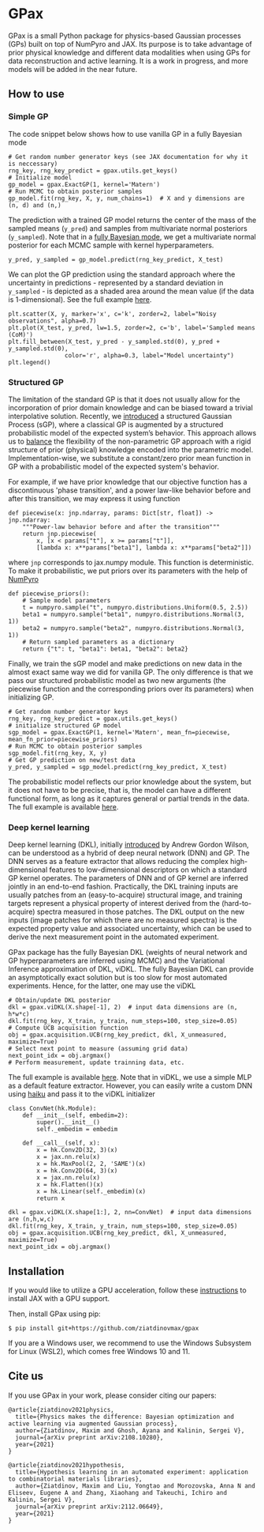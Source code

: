 # GPax
GPax is a small Python package for physics-based Gaussian processes (GPs) built on top of NumPyro and JAX. Its purpose is to take advantage of prior physical knowledge and different data modalities when using GPs for data reconstruction and active learning. It is a work in progress, and more models will be added in the near future.

## How to use
### Simple GP
The code snippet below shows how to use vanilla GP in a fully Bayesian mode
```python3
# Get random number generator keys (see JAX documentation for why it is neccessary)
rng_key, rng_key_predict = gpax.utils.get_keys()
# Initialize model
gp_model = gpax.ExactGP(1, kernel='Matern')
# Run MCMC to obtain posterior samples
gp_model.fit(rng_key, X, y, num_chains=1)  # X and y dimensions are (n, d) and (n,)
```
The prediction with a trained GP model returns the center of the mass of the sampled means (```y_pred```) and samples from multivariate normal posteriors (```y_sampled```). Note that in a [fully Bayesian mode](https://docs.gpytorch.ai/en/v1.5.1/examples/01_Exact_GPs/GP_Regression_Fully_Bayesian.html), we get a multivariate normal posterior for each MCMC sample with kernel hyperparameters.
```python3
y_pred, y_sampled = gp_model.predict(rng_key_predict, X_test)
```
We can plot the GP prediction using the standard approach where the uncertainty in predictions - represented by a standard deviation in ```y_sampled``` - is depicted as a shaded area around the mean value (if the data is 1-dimensional). See the full example [here](https://colab.research.google.com/github/ziatdinovmax/gpax/blob/main/examples/simpleGP.ipynb).
```python3
plt.scatter(X, y, marker='x', c='k', zorder=2, label="Noisy observations", alpha=0.7)
plt.plot(X_test, y_pred, lw=1.5, zorder=2, c='b', label='Sampled means (CoM)')
plt.fill_between(X_test, y_pred - y_sampled.std(0), y_pred + y_sampled.std(0),
                color='r', alpha=0.3, label="Model uncertainty")
plt.legend()
```
### Structured GP
The limitation of the standard GP is that it does not usually allow for the incorporation of prior domain knowledge and can be biased toward a trivial interpolative solution. Recently, we [introduced](https://arxiv.org/abs/2108.10280) a structured Gaussian Process (sGP), where a classical GP is augmented by a structured probabilistic model of the expected system’s behavior. This approach allows us to [balance](https://towardsdatascience.com/unknown-knowns-bayesian-inference-and-structured-gaussian-processes-why-domain-scientists-know-4659b7e924a4) the flexibility of the non-parametric GP approach with a rigid structure of prior (physical) knowledge encoded into the parametric model.
Implementation-wise, we substitute a constant/zero prior mean function in GP with a probabilistic model of the expected system's behavior.

For example, if we have prior knowledge that our objective function has a discontinuous 'phase transition', and a power law-like behavior before and after this transition, we may express it using function
```python3
def piecewise(x: jnp.ndarray, params: Dict[str, float]) -> jnp.ndarray:
    """Power-law behavior before and after the transition"""
    return jnp.piecewise(
        x, [x < params["t"], x >= params["t"]],
        [lambda x: x**params["beta1"], lambda x: x**params["beta2"]])
```
where ```jnp``` corresponds to jax.numpy module. This function is deterministic. To make it probabilistic, we put priors over its parameters with the help of [NumPyro](https://github.com/pyro-ppl/numpyro)
```python3
def piecewise_priors():
    # Sample model parameters
    t = numpyro.sample("t", numpyro.distributions.Uniform(0.5, 2.5))
    beta1 = numpyro.sample("beta1", numpyro.distributions.Normal(3, 1))
    beta2 = numpyro.sample("beta2", numpyro.distributions.Normal(3, 1))
    # Return sampled parameters as a dictionary
    return {"t": t, "beta1": beta1, "beta2": beta2}
```
Finally, we train the sGP model and make predictions on new data in the almost exact same way we did for vanilla GP. The only difference is that we pass our structured probabilistic model as two new arguments (the piecewise function and the corresponding priors over its parameters) when initializing GP.
```python3
# Get random number generator keys
rng_key, rng_key_predict = gpax.utils.get_keys()
# initialize structured GP model
sgp_model = gpax.ExactGP(1, kernel='Matern', mean_fn=piecewise, mean_fn_prior=piecewise_priors)
# Run MCMC to obtain posterior samples
sgp_model.fit(rng_key, X, y)
# Get GP prediction on new/test data
y_pred, y_sampled = sgp_model.predict(rng_key_predict, X_test)
```
The probabilistic model reflects our prior knowledge about the system, but it does not have to be precise, that is, the model can have a different functional form, as long as it captures general or partial trends in the data. The full example is available [here](https://colab.research.google.com/github/ziatdinovmax/gpax/blob/main/examples/GP_sGP.ipynb).
### Deep kernel learning
Deep kernel learning (DKL), initially [introduced](https://arxiv.org/abs/1511.02222) by Andrew Gordon Wilson, can be understood as a hybrid of deep neural network (DNN) and GP. The DNN serves as a feature extractor that allows reducing the complex high-dimensional features to low-dimensional descriptors on which a standard GP kernel operates. The parameters of DNN and of GP kernel are inferred jointly in an end-to-end fashion. Practically, the DKL training inputs are usually patches from an (easy-to-acquire) structural image, and training targets represent a physical property of interest derived from the (hard-to-acquire) spectra measured in those patches. The DKL output on the new inputs (image patches for which there are no measured spectra) is the expected property value and associated uncertainty, which can be used to derive the next measurement point in the automated experiment. 

GPax package has the fully Bayesian DKL (weights of neural network and GP hyperparameters are inferred using MCMC) and the Variational Inference approximation of DKL, viDKL. The fully Bayesian DKL can provide an asymptotically exact solution but is too slow for most automated experiments. Hence, for the latter, one may use the viDKL
```python3
# Obtain/update DKL posterior
dkl = gpax.viDKL(X.shape[-1], 2)  # input data dimensions are (n, h*w*c)
dkl.fit(rng_key, X_train, y_train, num_steps=100, step_size=0.05)
# Compute UCB acquisition function
obj = gpax.acquisition.UCB(rng_key_predict, dkl, X_unmeasured, maximize=True)
# Select next point to measure (assuming grid data)
next_point_idx = obj.argmax()
# Perform measurement, update trainning data, etc.
```
The full example is available [here](https://colab.research.google.com/github/ziatdinovmax/gpax/blob/main/examples/gpax_viDKL_plasmons.ipynb). Note that in viDKL, we use a simple MLP as a default feature extractor. However, you can easily write a custom DNN using [haiku](https://github.com/deepmind/dm-haiku) and pass it to the viDKL initializer
```python3
class ConvNet(hk.Module):
    def __init__(self, embedim=2):
        super().__init__()
        self._embedim = embedim   

    def __call__(self, x):
        x = hk.Conv2D(32, 3)(x)
        x = jax.nn.relu(x)
        x = hk.MaxPool(2, 2, 'SAME')(x)
        x = hk.Conv2D(64, 3)(x)
        x = jax.nn.relu(x)
        x = hk.Flatten()(x)
        x = hk.Linear(self._embedim)(x)
        return x

dkl = gpax.viDKL(X.shape[1:], 2, nn=ConvNet)  # input data dimensions are (n,h,w,c)
dkl.fit(rng_key, X_train, y_train, num_steps=100, step_size=0.05)
obj = gpax.acquisition.UCB(rng_key_predict, dkl, X_unmeasured, maximize=True)
next_point_idx = obj.argmax()
```
## Installation
If you would like to utilize a GPU acceleration, follow these [instructions](https://github.com/google/jax#installation) to install JAX with a GPU support.

Then, install GPax using pip:

```$ pip install git+https://github.com/ziatdinovmax/gpax```

If you are a Windows user, we recommend to use the Windows Subsystem for Linux (WSL2), which comes free Windows 10 and 11.

## Cite us

If you use GPax in your work, please consider citing our papers:
```
@article{ziatdinov2021physics,
  title={Physics makes the difference: Bayesian optimization and active learning via augmented Gaussian process},
  author={Ziatdinov, Maxim and Ghosh, Ayana and Kalinin, Sergei V},
  journal={arXiv preprint arXiv:2108.10280},
  year={2021}
}

@article{ziatdinov2021hypothesis,
  title={Hypothesis learning in an automated experiment: application to combinatorial materials libraries},
  author={Ziatdinov, Maxim and Liu, Yongtao and Morozovska, Anna N and Eliseev, Eugene A and Zhang, Xiaohang and Takeuchi, Ichiro and Kalinin, Sergei V},
  journal={arXiv preprint arXiv:2112.06649},
  year={2021}
}
```
